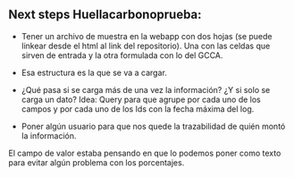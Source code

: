 ## Next steps Huellacarbonoprueba:

- Tener un archivo de muestra en la webapp con dos hojas (se puede linkear desde el html al link del repositorio). Una con las celdas que sirven de entrada y la otra formulada con lo del GCCA.
  
- Esa estructura es la que se va a cargar.

- ¿Qué pasa si se carga más de una vez la información? ¿Y si solo se carga un dato? Idea: Query para que agrupe por cada uno de los campos y por cada uno de los Ids con la fecha máxima del log.
  
- Poner algún usuario para que nos quede la trazabilidad de quién montó la información.

El campo de valor estaba pensando en que lo podemos poner como texto para evitar algún problema con los porcentajes.
